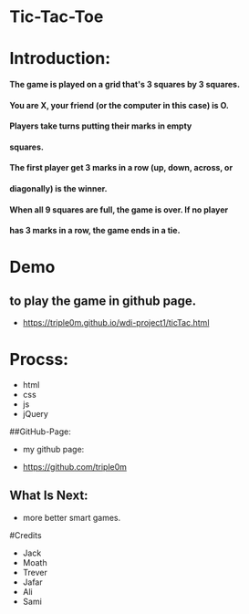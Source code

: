 # Tic-Tac-Toe

# Introduction:

#### The game is played on a grid that's 3 squares by 3 squares.

#### You are X, your friend (or the computer in this case) is O.

#### Players take turns putting their marks in empty

#### squares.

#### The first player get 3 marks in a row (up, down, across, or

#### diagonally) is the winner.

#### When all 9 squares are full, the game is over. If no player

#### has 3 marks in a row, the game ends in a tie.

# Demo

## to play the game in github page.

- https://triple0m.github.io/wdi-project1/ticTac.html

# Procss:

- html
- css
- js
- jQuery

##GitHub-Page:

- my github page:

* https://github.com/triple0m

## What Is Next:

- more better smart games.

#Credits

- Jack
- Moath
- Trever
- Jafar
- Ali
- Sami
